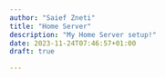```yaml
---
author: "Saief Zneti"
title: "Home Server"
description: "My Home Server setup!"
date: 2023-11-24T07:46:57+01:00
draft: true 

---
```


